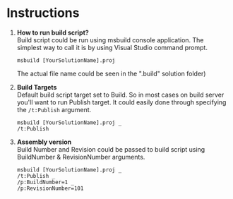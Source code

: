 Instructions
============

1.	**How to run build script?**    
	Build script could be run using msbuild console
	application. The simplest way to call it is  by
	using Visual Studio command prompt.
    
		msbuild [YourSolutionName].proj

	The actual file name could be seen in the
	".build" solution folder)

2.	**Build Targets**    
	Default build script target set to Build. So in
	most cases on build server you'll  want  to run
	Publish target. It could  easily  done  through
	specifying the `/t:Publish` argument.

		msbuild [YourSolutionName].proj _
		/t:Publish

3.	**Assembly version**    
	Build Number and Revision  could be  passed  to
	build script using BuildNumber & RevisionNumber
	arguments.

		msbuild [YourSolutionName].proj _
		/t:Publish _
		/p:BuildNumber=1 _
		/p:RevisionNumber=101
